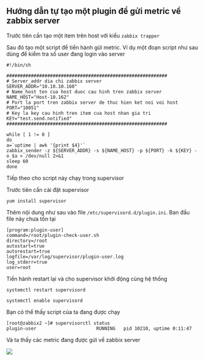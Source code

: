 ## Hướng dẫn tự tạo một plugin để gửi metric về zabbix server

Trước tiên cần tạo một item trên host với kiểu `zabbix trapper`

Sau đó tạo một script để tiến hành gửi metric. Ví dụ một đoạn script như sau dùng để kiểm tra số user đang login vào server

```
#!/bin/sh

###########################################################
# Server_addr dia chi zabbix server
SERVER_ADDR="10.10.10.160"
# Name_host ten cua host duoc cau hinh tren zabbix server
NAME_HOST="Host-10.162"
# Port la port tren zabbix server de thuc hien ket noi voi host
PORT="10051"
# Key la key cau hinh tren item cua host nhan gia tri 
KEY="test.send.notified"
###########################################################

while [ 1 != 0 ]
do
a=`uptime | awk '{print $4}'`
zabbix_sender -z ${SERVER_ADDR} -s ${NAME_HOST} -p ${PORT} -k ${KEY} -o $a > /dev/null 2>&1
sleep 60
done
```

Tiếp theo cho script này chạy trong supervisor

Trước tiên cần cài đặt supervisor

```
yum install supervisor
```

Thêm nội dung như sau vào file `/etc/supervisord.d/plugin.ini`. Ban đầu file này chưa tồn tại

```
[program:plugin-user]
command=/root/plugin-check-user.sh
directory=/root
autostart=true
autorestart=true
logfile=/var/log/supervisor/plugin-user.log
log_stderr=true
user=root
```

Tiến hành restart lại và cho supervisor khởi động cùng hệ thống

```
systemctl restart supervisord

systemctl enable supervisord
```

Bạn có thể thấy script của ta đang được chạy 

```
[root@zabbix2 ~]# supervisorctl status
plugin-user                      RUNNING   pid 10210, uptime 0:11:47
```

Và ta thấy các metric đang được gửi về zabbix server

![](/images/plugin/1.png)
